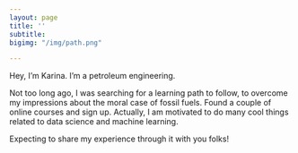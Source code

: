 ```yaml
---
layout: page
title: ''
subtitle: 
bigimg: "/img/path.png"

---
```

Hey, I’m Karina. I’m a petroleum engineering.

Not too long ago, I was searching for a learning path to follow, to overcome my impressions about the moral case of fossil fuels. Found a couple of online courses and sign up. Actually, I am motivated to do many cool things related to data science and machine learning.

Expecting to share my experience through it with you folks!